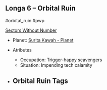 ## Longa 6 &ndash; Orbital Ruin

#orbital_ruin #pwp

[Sectors Without Number](https://sectorswithoutnumber.com/sector/bfDcBzTtgpeyLUfwzjio/orbitalRuin/hUBTe2xB962JNAB9NIFC)

- Planet: [Surita Kawah - Planet](../../../Gaming/StarsWithoutNumber/PiratesWithoutPlunder/Surita%20Kawah%20-%20Planet.md)

- Atributes
	- Occupation: Trigger-happy scavengers
	- Situation: Impending tech calamity

- Orbital Ruin Tags
	- 
